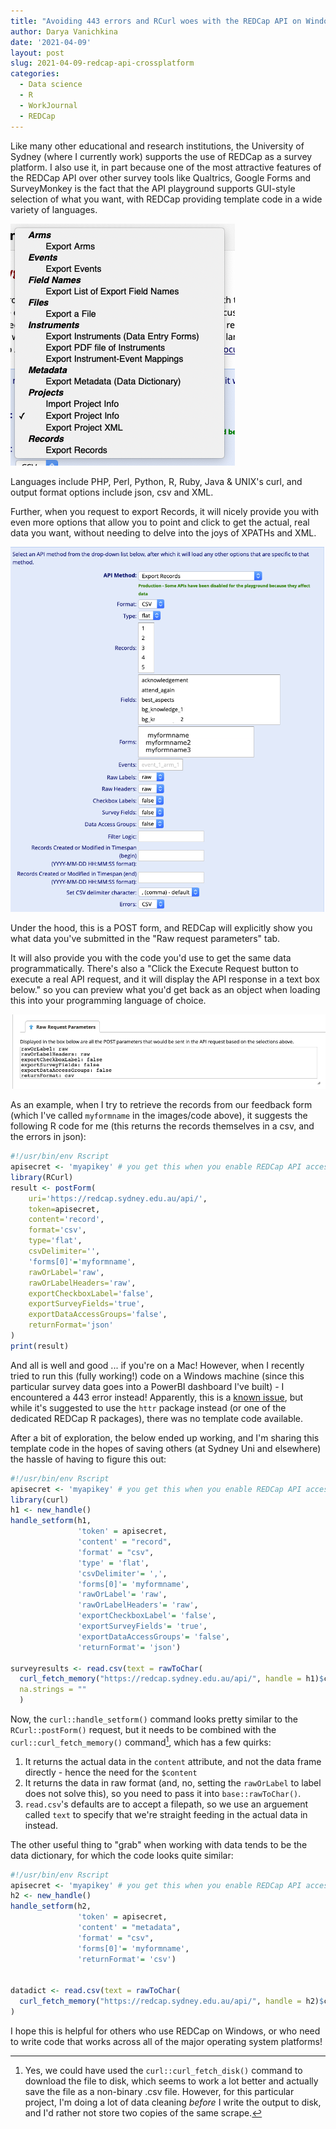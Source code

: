 ```yaml
---
title: "Avoiding 443 errors and RCurl woes with the REDCap API on Windows"
author: Darya Vanichkina
date: '2021-04-09'
layout: post
slug: 2021-04-09-redcap-api-crossplatform
categories:
  - Data science
  - R
  - WorkJournal
  - REDCap
---
```


Like many other educational and research institutions, the University of Sydney (where I currently work) supports the use of REDCap as a survey platform. I also use it, in part because one of the most attractive features of the REDCap API over other survey tools like Qualtrics, Google Forms and SurveyMonkey is the fact that the API playground supports GUI-style selection of what you want, with REDCap providing template code in a wide variety of languages. 

![What to export](../fig/2104_what2exportREDCap.png)

Languages include PHP, Perl, Python, R, Ruby, Java & UNIX's curl, and output format options include json, csv and XML.

Further, when you request to export Records, it will nicely provide you with even more options that allow you to point and click to get the actual, real data you want, without needing to delve into the joys of XPATHs and XML.

![Records export](../fig/2104_RecordsExport.png)



Under the hood, this is a POST form, and REDCap will explicitly show you what data you've submitted in the "Raw request parameters" tab.

It will also provide you with the code you'd use to get the same data programmatically. There's also a "Click the Execute Request button to execute a real API request, and it will display the API response in a text box below." so you can preview what you'd get back as an object when loading this into your programming language of choice. 

![Post form](../fig/2104_PostForm.png)

As an example, when I try to retrieve the records from our feedback form (which I've called `myformname` in the images/code above), it suggests the following R code for me (this returns the records themselves in a csv, and the errors in json):

```r
#!/usr/bin/env Rscript
apisecret <- 'myapikey' # you get this when you enable REDCap API access for your project
library(RCurl)
result <- postForm(
    uri='https://redcap.sydney.edu.au/api/',
    token=apisecret,
    content='record',
    format='csv',
    type='flat',
    csvDelimiter='',
    'forms[0]'='myformname',
    rawOrLabel='raw',
    rawOrLabelHeaders='raw',
    exportCheckboxLabel='false',
    exportSurveyFields='true',
    exportDataAccessGroups='false',
    returnFormat='json'
)
print(result)
```

And all is well and good ... if you're on a Mac! However, when I recently tried to run this (fully working!) code on a Windows machine (since this particular survey data goes into a PowerBI dashboard I've built) - I encountered a 443 error instead! Apparently, this is a [known issue](https://github.com/dewittpe/REDCapExporter/issues/16), but while it's suggested to use the `httr` package instead (or one of the dedicated REDCap R packages), there was no template code available. 

After a bit of exploration, the below ended up working, and I'm sharing this template code in the hopes of saving others (at Sydney Uni and elsewhere) the hassle of having to figure this out:

```r
#!/usr/bin/env Rscript
apisecret <- 'myapikey' # you get this when you enable REDCap API access for your project
library(curl)
h1 <- new_handle()
handle_setform(h1,
               'token' = apisecret,
               'content' = "record", 
               'format' = "csv",
               'type' = 'flat',
               'csvDelimiter'= ',',
               'forms[0]'= 'myformname',
               'rawOrLabel'= 'raw',
               'rawOrLabelHeaders'= 'raw',
               'exportCheckboxLabel'= 'false',
               'exportSurveyFields'= 'true',
               'exportDataAccessGroups'= 'false',
               'returnFormat'= 'json')

surveyresults <- read.csv(text = rawToChar(
  curl_fetch_memory("https://redcap.sydney.edu.au/api/", handle = h1)$content),
  na.strings = ""
  )
```

Now, the `curl::handle_setform()` command looks pretty similar to the `RCurl::postForm()` request, but it needs to be combined with the `curl::curl_fetch_memory()` command[^1], which has a few quirks:

1. It returns the actual data in the `content` attribute, and not the data frame directly - hence the need for the `$content`
2. It returns the data in raw format (and, no, setting the `rawOrLabel` to label does not solve this), so you need to pass it into `base::rawToChar()`.
3. `read.csv`'s defaults are to accept a filepath, so we use an arguement called `text` to specify that we're straight feeding in the actual data in instead.

The other useful thing to "grab" when working with data tends to be the data dictionary, for which the code looks quite similar:

```r
#!/usr/bin/env Rscript
apisecret <- 'myapikey' # you get this when you enable REDCap API access for your project
h2 <- new_handle()
handle_setform(h2,
               'token' = apisecret,
               'content' = "metadata", 
               'format' = "csv",
               'forms[0]'= 'myformname',
               'returnFormat'= 'csv')


datadict <- read.csv(text = rawToChar(
  curl_fetch_memory("https://redcap.sydney.edu.au/api/", handle = h2)$content)
)
```

I hope this is helpful for others who use REDCap on Windows, or who need to write code that works across all of the major operating system platforms!

[^1]: Yes, we could have used the `curl::curl_fetch_disk()` command to download the file to disk, which seems to work a lot better and actually save the file as a non-binary .csv file. However, for this particular project, I'm doing a lot of data cleaning *before* I write the output to disk, and I'd rather not store two copies of the same scrape.